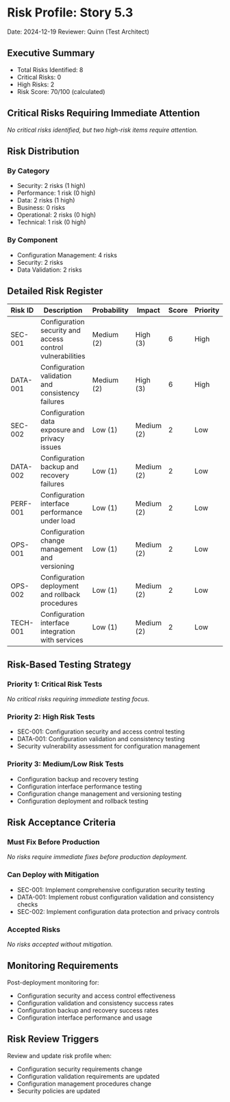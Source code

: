 # Risk Profile: Story 5.3

Date: 2024-12-19
Reviewer: Quinn (Test Architect)

## Executive Summary

- Total Risks Identified: 8
- Critical Risks: 0
- High Risks: 2
- Risk Score: 70/100 (calculated)

## Critical Risks Requiring Immediate Attention

*No critical risks identified, but two high-risk items require attention.*

## Risk Distribution

### By Category

- Security: 2 risks (1 high)
- Performance: 1 risk (0 high)
- Data: 2 risks (1 high)
- Business: 0 risks
- Operational: 2 risks (0 high)
- Technical: 1 risk (0 high)

### By Component

- Configuration Management: 4 risks
- Security: 2 risks
- Data Validation: 2 risks

## Detailed Risk Register

| Risk ID | Description | Probability | Impact | Score | Priority |
|---------|-------------|-------------|---------|-------|----------|
| SEC-001 | Configuration security and access control vulnerabilities | Medium (2) | High (3) | 6 | High |
| DATA-001 | Configuration validation and consistency failures | Medium (2) | High (3) | 6 | High |
| SEC-002 | Configuration data exposure and privacy issues | Low (1) | Medium (2) | 2 | Low |
| DATA-002 | Configuration backup and recovery failures | Low (1) | Medium (2) | 2 | Low |
| PERF-001 | Configuration interface performance under load | Low (1) | Medium (2) | 2 | Low |
| OPS-001 | Configuration change management and versioning | Low (1) | Medium (2) | 2 | Low |
| OPS-002 | Configuration deployment and rollback procedures | Low (1) | Medium (2) | 2 | Low |
| TECH-001 | Configuration interface integration with services | Low (1) | Medium (2) | 2 | Low |

## Risk-Based Testing Strategy

### Priority 1: Critical Risk Tests

*No critical risks requiring immediate testing focus.*

### Priority 2: High Risk Tests

- SEC-001: Configuration security and access control testing
- DATA-001: Configuration validation and consistency testing
- Security vulnerability assessment for configuration management

### Priority 3: Medium/Low Risk Tests

- Configuration backup and recovery testing
- Configuration interface performance testing
- Configuration change management and versioning testing
- Configuration deployment and rollback testing

## Risk Acceptance Criteria

### Must Fix Before Production

*No risks require immediate fixes before production deployment.*

### Can Deploy with Mitigation

- SEC-001: Implement comprehensive configuration security testing
- DATA-001: Implement robust configuration validation and consistency checks
- SEC-002: Implement configuration data protection and privacy controls

### Accepted Risks

*No risks accepted without mitigation.*

## Monitoring Requirements

Post-deployment monitoring for:

- Configuration security and access control effectiveness
- Configuration validation and consistency success rates
- Configuration backup and recovery success rates
- Configuration interface performance and usage

## Risk Review Triggers

Review and update risk profile when:

- Configuration security requirements change
- Configuration validation requirements are updated
- Configuration management procedures change
- Security policies are updated
